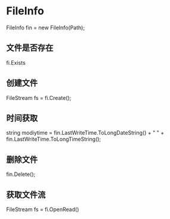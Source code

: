 # FileInfo

FileInfo fin = new FileInfo(Path);

## 文件是否存在

fi.Exists

## 创建文件

FileStream fs = fi.Create();

## 时间获取

string modiytime = fin.LastWriteTime.ToLongDateString() + " " + fin.LastWriteTime.ToLongTimeString();

## 删除文件

fin.Delete();

## 获取文件流

FileStream fs =  fi.OpenRead()
